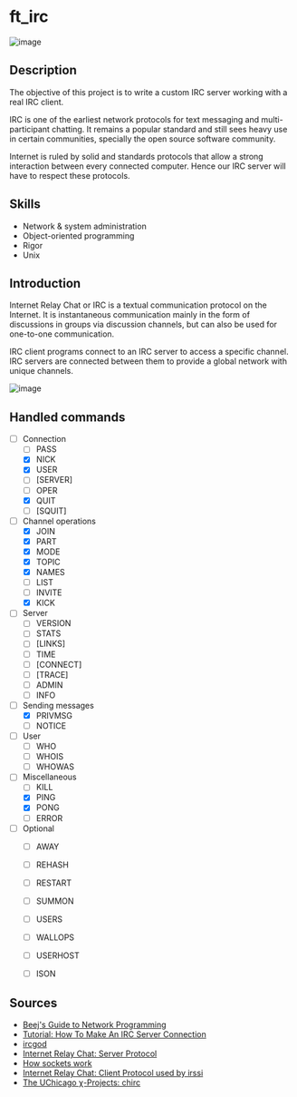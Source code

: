 # ft_irc

![image](https://user-images.githubusercontent.com/51337012/144290467-63c1c0a7-7c62-4f0b-a5a1-803b4ce37a66.png)

## Description

The objective of this project is to write a custom IRC server working with a real IRC client. 

IRC is one of the earliest network protocols for text messaging and multi-participant chatting. It remains a popular standard and still sees heavy use in certain communities, specially the open source software community.

Internet is ruled by solid and standards protocols that allow a strong interaction between every connected computer. Hence our IRC server will have to respect these protocols.

## Skills
* Network & system administration
* Object-oriented programming
* Rigor
* Unix

## Introduction

Internet Relay Chat or IRC is a textual communication protocol on the Internet. It is instantaneous communication mainly in the form of discussions in groups via discussion channels, but can also be used for one-to-one communication.

IRC client programs connect to an IRC server to access a specific channel. IRC servers are connected between them to provide a global network with unique channels.

![image](https://user-images.githubusercontent.com/51337012/144290715-b1f46bfe-f05e-41a3-b971-a3d97006d374.png)

## Handled commands

- [ ] Connection
  - [ ] PASS
  - [x] NICK
  - [x] USER
  - [ ] [SERVER]
  - [ ] OPER
  - [x] QUIT
  - [ ] [SQUIT]
- [ ] Channel operations
  - [x] JOIN
  - [x] PART
  - [x] MODE
  - [x] TOPIC
  - [x] NAMES
  - [ ] LIST
  - [ ] INVITE
  - [x] KICK
- [ ] Server
  - [ ] VERSION
  - [ ] STATS
  - [ ] [LINKS]
  - [ ] TIME
  - [ ] [CONNECT]
  - [ ] [TRACE]
  - [ ] ADMIN
  - [ ] INFO

- [ ] Sending messages
  - [x] PRIVMSG
  - [ ] NOTICE
- [ ] User
  - [ ] WHO
  - [ ] WHOIS
  - [ ] WHOWAS
- [ ] Miscellaneous
  - [ ] KILL
  - [x] PING
  - [x] PONG
  - [ ] ERROR
- [ ] Optional
  - [ ] AWAY
  - [ ] REHASH
  - [ ] RESTART
  - [ ] SUMMON
  - [ ] USERS
  - [ ] WALLOPS
  - [ ] USERHOST
  - [ ] ISON


## Sources

* [Beej's Guide to Network Programming](http://beej.us/guide/bgnet/html/)
* [Tutorial: How To Make An IRC Server Connection](https://oramind.com/tutorial-how-to-make-an-irc-server-connection/)
* [ircgod](https://ircgod.com/)
* [Internet Relay Chat: Server Protocol](https://www.irchelp.org/protocol/rfc/rfc2813.txt)
* [How sockets work](https://www.ibm.com/docs/en/i/7.2?topic=programming-how-sockets-work)
* [Internet Relay Chat: Client Protocol used by irssi](https://datatracker.ietf.org/doc/html/rfc1459)
* [The UChicago χ-Projects: chirc](http://chi.cs.uchicago.edu/chirc/irc.html)
